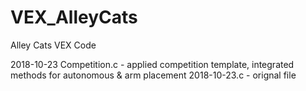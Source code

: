 # VEX_AlleyCats
Alley Cats VEX Code

2018-10-23 Competition.c - applied competition template, integrated methods for autonomous & arm placement
2018-10-23.c - orignal file

